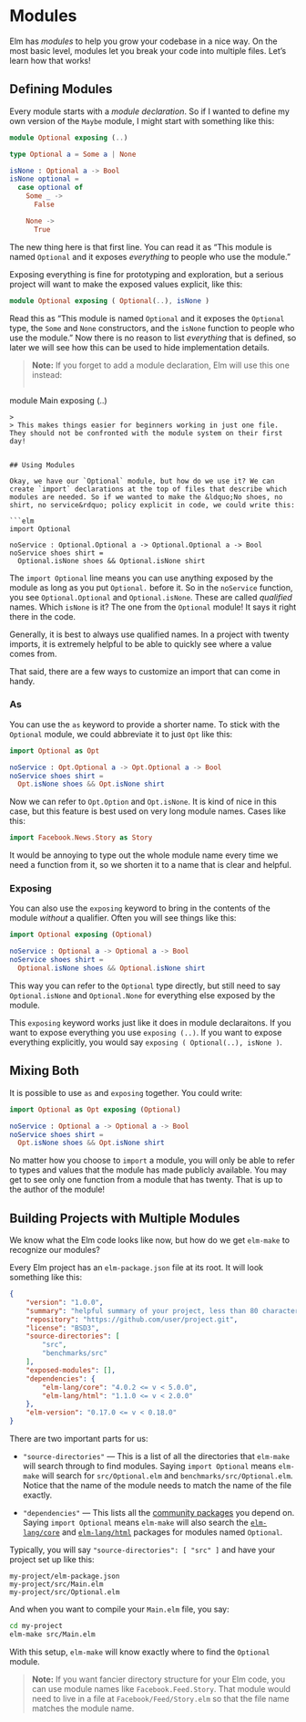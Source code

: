 
# Modules

Elm has *modules* to help you grow your codebase in a nice way. On the most basic level, modules let you break your code into multiple files. Let&rsquo;s learn how that works!


## Defining Modules

Every module starts with a *module declaration*. So if I wanted to define my own version of the `Maybe` module, I might start with something like this:

```elm
module Optional exposing (..)

type Optional a = Some a | None

isNone : Optional a -> Bool
isNone optional =
  case optional of
    Some _ ->
      False

    None ->
      True
```

The new thing here is that first line. You can read it as &ldquo;This module is named `Optional` and it exposes *everything* to people who use the module.&rdquo;

Exposing everything is fine for prototyping and exploration, but a serious project will want to make the exposed values explicit, like this:

```elm
module Optional exposing ( Optional(..), isNone )
```

Read this as &ldquo;This module is named `Optional` and it exposes the `Optional` type, the `Some` and `None` constructors, and the `isNone` function to people who use the module.&rdquo; Now there is no reason to list *everything* that is defined, so later we will see how this can be used to hide implementation details.

> **Note:** If you forget to add a module declaration, Elm will use this one instead:
>
>```elm
module Main exposing (..)
```
>
> This makes things easier for beginners working in just one file. They should not be confronted with the module system on their first day!


## Using Modules

Okay, we have our `Optional` module, but how do we use it? We can create `import` declarations at the top of files that describe which modules are needed. So if we wanted to make the &ldquo;No shoes, no shirt, no service&rdquo; policy explicit in code, we could write this:

```elm
import Optional

noService : Optional.Optional a -> Optional.Optional a -> Bool
noService shoes shirt =
  Optional.isNone shoes && Optional.isNone shirt
```

The `import Optional` line means you can use anything exposed by the module as long as you put `Optional.` before it. So in the `noService` function, you see `Optional.Optional` and `Optional.isNone`. These are called *qualified* names. Which `isNone` is it? The one from the `Optional` module! It says it right there in the code.

Generally, it is best to always use qualified names. In a project with twenty imports, it is extremely helpful to be able to quickly see where a value comes from.

That said, there are a few ways to customize an import that can come in handy.


### As

You can use the `as` keyword to provide a shorter name. To stick with the `Optional` module, we could abbreviate it to just `Opt` like this:

```elm
import Optional as Opt

noService : Opt.Optional a -> Opt.Optional a -> Bool
noService shoes shirt =
  Opt.isNone shoes && Opt.isNone shirt
```

Now we can refer to `Opt.Option` and `Opt.isNone`. It is kind of nice in this case, but this feature is best used on very long module names. Cases like this:

```elm
import Facebook.News.Story as Story
```

It would be annoying to type out the whole module name every time we need a function from it, so we shorten it to a name that is clear and helpful.


### Exposing

You can also use the `exposing` keyword to bring in the contents of the module *without* a qualifier. Often you will see things like this:

```elm
import Optional exposing (Optional)

noService : Optional a -> Optional a -> Bool
noService shoes shirt =
  Optional.isNone shoes && Optional.isNone shirt
```

This way you can refer to the `Optional` type directly, but still need to say `Optional.isNone` and `Optional.None` for everything else exposed by the module.

This `exposing` keyword works just like it does in module declaraitons. If you want to expose everything you use `exposing (..)`. If you want to expose everything explicitly, you would say `exposing ( Optional(..), isNone )`.


## Mixing Both

It is possible to use `as` and `exposing` together. You could write:

```elm
import Optional as Opt exposing (Optional)

noService : Optional a -> Optional a -> Bool
noService shoes shirt =
  Opt.isNone shoes && Opt.isNone shirt
```

No matter how you choose to `import` a module, you will only be able to refer to types and values that the module has made publicly available. You may get to see only one function from a module that has twenty. That is up to the author of the module!


## Building Projects with Multiple Modules

We know what the Elm code looks like now, but how do we get `elm-make` to recognize our modules?

Every Elm project has an `elm-package.json` file at its root. It will look something like this:

```json
{
    "version": "1.0.0",
    "summary": "helpful summary of your project, less than 80 characters",
    "repository": "https://github.com/user/project.git",
    "license": "BSD3",
    "source-directories": [
        "src",
        "benchmarks/src"
    ],
    "exposed-modules": [],
    "dependencies": {
        "elm-lang/core": "4.0.2 <= v < 5.0.0",
        "elm-lang/html": "1.1.0 <= v < 2.0.0"
    },
    "elm-version": "0.17.0 <= v < 0.18.0"
}
```

There are two important parts for us:

  - `"source-directories"` &mdash; This is a list of all the directories that `elm-make` will search through to find modules. Saying `import Optional` means `elm-make` will search for `src/Optional.elm` and `benchmarks/src/Optional.elm`. Notice that the name of the module needs to match the name of the file exactly.

  - `"dependencies"` &mdash; This lists all the [community packages](http://package.elm-lang.org/) you depend on. Saying `import Optional` means `elm-make` will also search the [`elm-lang/core`](http://package.elm-lang.org/packages/elm-lang/core/latest/) and [`elm-lang/html`](http://package.elm-lang.org/packages/elm-lang/html/latest/) packages for modules named `Optional`.

Typically, you will say `"source-directories": [ "src" ]` and have your project set up like this:

```
my-project/elm-package.json
my-project/src/Main.elm
my-project/src/Optional.elm
```

And when you want to compile your `Main.elm` file, you say:

```bash
cd my-project
elm-make src/Main.elm
```

With this setup, `elm-make` will know exactly where to find the `Optional` module.

> **Note:** If you want fancier directory structure for your Elm code, you can use module names like `Facebook.Feed.Story`. That module would need to live in a file at `Facebook/Feed/Story.elm` so that the file name matches the module name.